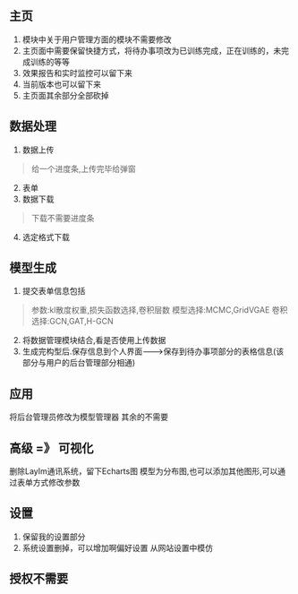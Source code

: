 ## 主页
1. 模块中关于用户管理方面的模块不需要修改
2. 主页面中需要保留快捷方式，将待办事项改为已训练完成，正在训练的，未完成训练的等等
3. 效果报告和实时监控可以留下来
4. 当前版本也可以留下来
5. 主页面其余部分全部砍掉

## 数据处理
1. 数据上传
> 给一个进度条,上传完毕给弹窗
2. 表单
3. 数据下载
> 下载不需要进度条
4. 选定格式下载


## 模型生成
1. 提交表单信息包括
> 参数:kl散度权重,损失函数选择,卷积层数
> 模型选择:MCMC,GridVGAE
> 卷积选择:GCN,GAT,H-GCN
2. 将数据管理模块结合,看是否使用上传数据
3. 生成完构型后.保存信息到个人界面--->保存到待办事项部分的表格信息(该部分与用户的后台管理部分相通)

## 应用
将后台管理员修改为模型管理器 其余的不需要

## 高级 =》 可视化
删除LayIm通讯系统，留下Echarts图 
模型为分布图,也可以添加其他图形,可以通过表单方式修改参数
## 设置
1. 保留我的设置部分
2. 系统设置删掉，可以增加啊偏好设置 从网站设置中模仿

## 授权不需要

